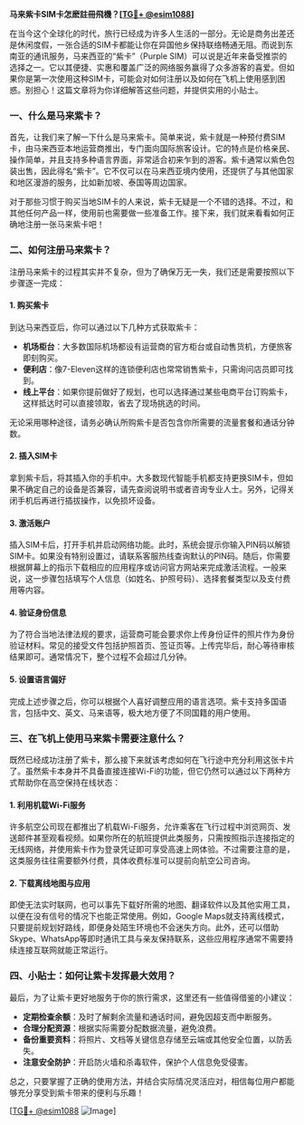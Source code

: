 **马来紫卡SIM卡怎麽註冊飛機？[[TG💪+ @esim1088](https://t.me/s/esim1088)]**

在当今这个全球化的时代，旅行已经成为许多人生活的一部分。无论是商务出差还是休闲度假，一张合适的SIM卡都能让你在异国他乡保持联络畅通无阻。而说到东南亚的通讯服务，马来西亚的“紫卡”（Purple SIM）可以说是近年来备受推崇的选择之一。它以其便捷、实惠和覆盖广泛的网络服务赢得了众多游客的喜爱。但如果你是第一次使用这种SIM卡，可能会对如何注册以及如何在飞机上使用感到困惑。别担心！这篇文章将为你详细解答这些问题，并提供实用的小贴士。

### 一、什么是马来紫卡？

首先，让我们来了解一下什么是马来紫卡。简单来说，紫卡就是一种预付费SIM卡，由马来西亚本地运营商推出，专门面向国际旅客设计。它的特点是价格亲民、操作简单，并且支持多种语言界面，非常适合初来乍到的游客。紫卡通常以紫色包装出售，因此得名“紫卡”。它不仅可以在马来西亚境内使用，还提供了与其他国家和地区漫游的服务，比如新加坡、泰国等周边国家。

对于那些习惯于购买当地SIM卡的人来说，紫卡无疑是一个不错的选择。不过，和其他任何产品一样，使用前也需要做一些准备工作。接下来，我们就来看看如何正确地注册一张马来紫卡吧！

### 二、如何注册马来紫卡？

注册马来紫卡的过程其实并不复杂，但为了确保万无一失，我们还是需要按照以下步骤逐一完成：

#### 1. 购买紫卡

到达马来西亚后，你可以通过以下几种方式获取紫卡：
- **机场柜台**：大多数国际机场都设有运营商的官方柜台或自动售货机，方便旅客即刻购买。
- **便利店**：像7-Eleven这样的连锁便利店也常常销售紫卡，只需询问店员即可找到。
- **线上平台**：如果你提前做好了规划，也可以选择通过某些电商平台订购紫卡，这样抵达时可以直接领取，省去了现场挑选的时间。

无论采用哪种途径，请务必确认所购紫卡是否包含你所需要的流量套餐和通话分钟数。

#### 2. 插入SIM卡

拿到紫卡后，将其插入你的手机中。大多数现代智能手机都支持更换SIM卡，但如果不确定自己的设备是否兼容，请先查阅说明书或者咨询专业人士。另外，记得关闭手机后再进行插拔操作，以免损坏设备。

#### 3. 激活账户

插入SIM卡后，打开手机并启动网络功能。此时，系统会提示你输入PIN码以解锁SIM卡。如果没有特别设置过，请联系客服热线查询默认的PIN码。随后，你需要根据屏幕上的指示下载相应的应用程序或访问官方网站来完成激活流程。一般来说，这一步骤包括填写个人信息（如姓名、护照号码）、选择套餐类型以及支付费用等内容。

#### 4. 验证身份信息

为了符合当地法律法规的要求，运营商可能会要求你上传身份证件的照片作为身份验证材料。常见的接受文件包括护照首页、签证页等。上传完毕后，耐心等待审核结果即可。通常情况下，整个过程不会超过几分钟。

#### 5. 设置语言偏好

完成上述步骤之后，你可以根据个人喜好调整应用的语言选项。紫卡支持多国语言，包括中文、英文、马来语等，极大地方便了不同国籍的用户使用。

### 三、在飞机上使用马来紫卡需要注意什么？

既然已经成功注册了紫卡，那么接下来就该考虑如何在飞行途中充分利用这张卡片了。虽然紫卡本身并不具备直接连接Wi-Fi的功能，但它仍然可以通过以下两种方式帮助你在高空保持在线状态：

#### 1. 利用机载Wi-Fi服务

许多航空公司现在都推出了机载Wi-Fi服务，允许乘客在飞行过程中浏览网页、发送邮件甚至观看视频。如果你所在的航班提供此类服务，只需按照指示连接指定的无线网络，并使用紫卡作为登录凭证即可享受高速上网体验。不过需要注意的是，这类服务往往需要额外付费，具体收费标准可以提前向航空公司咨询。

#### 2. 下载离线地图与应用

即使无法实时联网，也可以事先下载好所需的地图、翻译软件以及其他实用工具，以便在没有信号的情况下也能正常使用。例如，Google Maps就支持离线模式，只要提前规划好路线，即便身处陌生环境也不会迷失方向。此外，还可以借助Skype、WhatsApp等即时通讯工具与亲友保持联系，这些应用程序通常不需要持续连接互联网就能正常运行。

### 四、小贴士：如何让紫卡发挥最大效用？

最后，为了让紫卡更好地服务于你的旅行需求，这里还有一些值得借鉴的小建议：

- **定期检查余额**：及时了解剩余流量和通话时间，避免因超支而中断服务。
- **合理分配资源**：根据实际需要分配数据流量，避免浪费。
- **备份重要资料**：将照片、文档等关键信息存储至云端或其他安全位置，以防丢失。
- **注意安全防护**：开启防火墙和杀毒软件，保护个人信息免受侵害。

总之，只要掌握了正确的使用方法，并结合实际情况灵活应对，相信每位用户都能够充分享受到紫卡带来的便利与乐趣！

[[TG💪+ @esim1088](https://t.me/s/esim1088) ![Image](https://i.postimg.cc/4NQfJmqS/Snipaste-2025-05-13-00-14-12.png)]